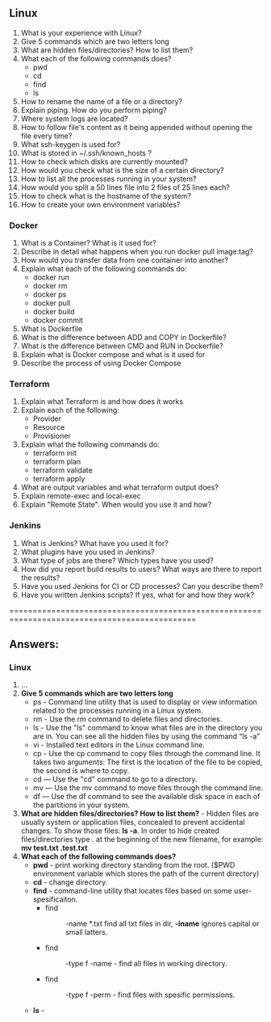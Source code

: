 ## Linux
1. What is your experience with Linux?
1. Give 5 commands which are two letters long
1. What are hidden files/directories? How to list them?
1. What each of the following commands does?
    + pwd
    + cd
    + find
    + ls
1. How to rename the name of a file or a directory?
1. Explain piping. How do you perform piping?
1. Where system logs are located?
1. How to follow file's content as it being appended without opening the file every time?
1. What ssh-keygen is used for?
1. What is stored in ~/.ssh/known_hosts ?
1. How to check which disks are currently mounted?
1. How would you check what is the size of a certain directory?
1. How to list all the processes running in your system?
1. How would you split a 50 lines file into 2 files of 25 lines each?
1. How to check what is the hostname of the system?
1. How to create your own environment variables?

### Docker
1. What is a Container? What is it used for?
1. Describe in detail what happens when you run docker pull image:tag?
1. How would you transfer data from one container into another?
1. Explain what each of the following commands do:
    + docker run
    + docker rm
    + docker ps
    + docker pull  
    + docker build    
    + docker commit
1. What is Dockerfile
1. What is the difference between ADD and COPY in Dockerfile?
1. What is the difference between CMD and RUN in Dockerfile?
1. Explain what is Docker compose and what is it used for
1. Describe the process of using Docker Compose

### Terraform
1. Explain what Terraform is and how does it works
1. Explain each of the following:
    + Provider
    + Resource
    + Provisioner
1. Explain what the following commands do:
    + terraform init
    + terraform plan
    + terraform validate
    + terraform apply
1. What are output variables and what terraform output does?
1. Explain remote-exec and local-exec
1. Explain "Remote State". When would you use it and how?

### Jenkins
1. What is Jenkins? What have you used it for?
1. What plugins have you used in Jenkins?
1. What type of jobs are there? Which types have you used?
1. How did you report build results to users? What ways are there to report the results?
1. Have you used Jenkins for CI or CD processes? Can you describe them?
1. Have you written Jenkins scripts? If yes, what for and how they work?

==============================================================================================

## Answers:

### Linux
1. ...
2. **Give 5 commands which are two letters long** 
    + ps - Command line utility that is used to display or view information related to the processes running in a Linux system.
    + rm - Use the rm command to delete files and directories.
    + ls - Use the "ls" command to know what files are in the directory you are in. You can see all the hidden files by using the command “ls -a”
    + vi - Installed text editors in the Linux command line. 
    + cp - Use the cp command to copy files through the command line. It takes two arguments: The first is the location of the file to be copied, the second is where to copy.
    + cd — Use the "cd" command to go to a directory.
    + mv — Use the mv command to move files through the command line. 
    + df — Use the df command to see the available disk space in each of the partitions in your system. 
3. **What are hidden files/directories? How to list them?** - Hidden files are usually system or application files, concealed to prevent accidental changes. To show those files: **ls -a**. In order to hide created files/directories type *.* at the beginning of the new filename, for example: **mv test.txt .test.txt**
4. **What each of the following commands does?**
    + **pwd** -  print working directory standing from the root. ($PWD environment variable which stores the path of the current directory)
    + **cd** - change directory. 
    + **find** - command-line utility that locates files based on some user-spesificaiton. 
        + find <dir> -name *.txt find all txt files in dir, **-iname** ignores capital or small latters. 
        + find <dir> -type f -name - find all files in working directory.
        + find <dir> -type f -perm - find files with spesific permissions.
    + **ls** -

